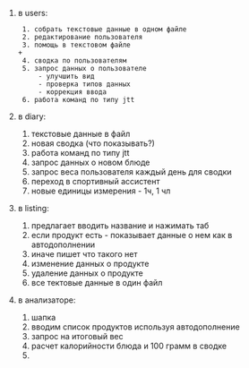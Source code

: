 1. в users:

        1. собрать текстовые данные в одном файле
        2. редактирование пользователя
        3. помощь в текстовом файле                                         +
        4. сводка по пользователям
        5. запрос данных о пользователе
            - улучшить вид
            - проверка типов данных
            - коррекция ввода
        6. работа команд по типу jtt

2. в diary:

    1. текстовые данные в файл
    2. новая сводка (что показывать?)
    3. работа команд по типу jtt
    4. запрос данных о новом блюде
    5. запрос веса пользователя каждый день для сводки
    7. переход в спортивный ассистент
    6. новые единицы измерения - 1ч, 1 чл

3. в listing:

    1. предлагает вводить название и нажимать таб
    2. если продукт есть - показывает данные о нем как в автодополнении
    4. иначе пишет что такого нет
    5. изменение данных о продукте
    6. удаление данных о продукте
    7. все тектовые данные в один файл

4. в анализаторе:

    1. шапка
    2. вводим список продуктов используя автодополнение
    3. запрос на итоговый вес
    4. расчет калорийности блюда и 100 грамм в сводке
    5.




